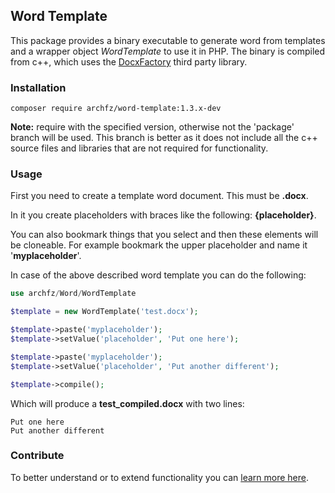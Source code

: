 ## Word Template
This package provides a binary executable to generate word from 
templates and a wrapper object _WordTemplate_ to use it in PHP.
The binary is compiled from c++, which uses the 
[DocxFactory](http://docxfactory.com/) third party library.

### Installation
```
composer require archfz/word-template:1.3.x-dev
```
**Note:** require with the specified version, otherwise not the
'package' branch will be used. This branch is better as it does
not include all the c++ source files and libraries that are not
required for functionality.

### Usage
First you need to create a template word document. This must be 
**.docx**. 

In it you create placeholders with braces like the
following: **{placeholder}**. 

You can also bookmark things that you select and then these 
elements will be cloneable. For example bookmark the upper 
placeholder and name it '**myplaceholder**'.

In case of the above described word template you can do the 
following:
```php
use archfz/Word/WordTemplate

$template = new WordTemplate('test.docx');

$template->paste('myplaceholder');
$template->setValue('placeholder', 'Put one here');

$template->paste('myplaceholder');
$template->setValue('placeholder', 'Put another different');

$template->compile();
```
Which will produce a **test_compiled.docx** with two lines:

```
Put one here
Put another different
```

### Contribute
To better understand or to extend functionality you can 
[learn more here](http://docxfactory.com/download/128/).